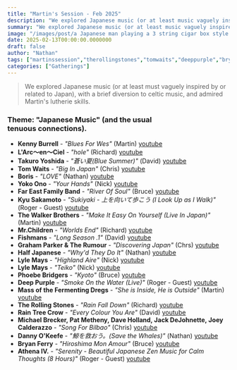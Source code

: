 ```yaml
---
title: "Martin's Session - Feb 2025"
description: "We explored Japanese music (or at least music vaguely inspired by or related to Japan), with a brief diversion to celtic music, and admired Martin's lutherie skills."
summary: "We explored Japanese music (or at least music vaguely inspired by or related to Japan), with a brief diversion to celtic music, and admired Martin's lutherie skills."
image: "/images/post/a Japanese man playing a 3 string cigar box style homemade guitar, in an anime cartoon style.png"
date: 2025-02-13T00:00:00.0000000
draft: false
author: "Nathan"
tags: ["martinssession","therollingstones","tomwaits","deeppurple","bryanferry","boris","halfjapanese","michaelbrecker","thewalkerbrothers","fishmans","lylemays","phoebebridgers","yokoono","athenaiv","mrchildren","kyusakamoto"," patmetheny","dannyokeefe","kennyburrell","larc〜en〜ciel","raintreecrow"," daveholland","takuroyoshida"," jackdejohnette"," joeycalderazzo","fareastfamilyband","grahamparkerandtherumour","massofthefermentingdregs","youtube"]
categories: ["Gatherings"]
---
```

> We explored Japanese music (or at least must vaguely inspired by or related to Japan), with a brief diversion to celtic music, and admired Martin's lutherie skills.

### Theme: "Japanese Music" (and the usual tenuous connections).
- **Kenny Burrell** - _"Blues For Wes"_ (Martin) [youtube](https://www.youtube.com/watch?v=ueSA6rkchuk)
- **L'Arc〜en〜Ciel** - _"hole"_ (Richard) [youtube](https://www.youtube.com/watch?v=lcE0D8zjwN0)
- **Takuro Yoshida** - _"蒼い夏(Blue Summer)"_ (David) [youtube](https://www.youtube.com/watch?v=L_kBfhuFacU)
- **Tom Waits** - _"Big In Japan"_ (Chris) [youtube](https://www.youtube.com/watch?v=NM60iVDu79Y)
- **Boris** - _"LOVE"_ (Nathan) [youtube](https://www.youtube.com/watch?v=mmK_EQWoorM)
- **Yoko Ono** - _"Your Hands"_ (Nick) [youtube](https://www.youtube.com/watch?v=_Zlq6KPlS5E)
- **Far East Family Band** - _"River Of Soul"_ (Bruce) [youtube](https://www.youtube.com/watch?v=AwqILeLVBGo)
- **Kyu Sakamoto** - _"Sukiyaki - 上を向いて歩こう (I Look Up as I Walk)"_ (Roger - Guest) [youtube](https://www.youtube.com/watch?v=8Omyf8JVdww)
- **The Walker Brothers** - _"Make It Easy On Yourself (Live In Japan)"_ (Martin) [youtube](https://www.youtube.com/watch?v=HX8LPZeOwqE)
- **Mr.Children** - _"Worlds End"_ (Richard) [youtube](https://www.youtube.com/watch?v=2utQaIXCB4g)
- **Fishmans** - _"Long Season .1"_ (David) [youtube](https://www.youtube.com/watch?v=GwWv-T4rM0k)
- **Graham Parker & The Rumour** - _"Discovering Japan"_ (Chrs) [youtube](https://www.youtube.com/watch?v=RjtGr41PUws)
- **Half Japanese** - _"Why'd They Do It"_ (Nathan) [youtube](https://www.youtube.com/watch?v=hGnbHwwg6Wg)
- **Lyle Mays** - _"Highland Aire"_ (Nick) [youtube](https://www.youtube.com/watch?v=wJhuiRFUskU)
- **Lyle Mays** - _"Teiko"_ (Nick) [youtube](https://www.youtube.com/watch?v=FM0q-Ckcn-A)
- **Phoebe Bridgers** - _"Kyoto"_ (Bruce) [youtube](https://www.youtube.com/watch?v=Tw0zYd0eIlk)
- **Deep Purple** - _"Smoke On the Water (Live)"_ (Roger - Guest) [youtube](https://www.youtube.com/watch?v=uRCz3k4wRmU)
- **Mass of the Fermenting Dregs** - _"She is Inside, He is Outside"_ (Martin) [youtube](https://www.youtube.com/watch?v=J8xUO2KsJDk)
- **The Rolling Stones** - _"Rain Fall Down"_ (Richard) [youtube](https://www.youtube.com/watch?v=_t9zFL1Anao)
- **Rain Tree Crow** - _"Every Colour You Are"_ (David) [youtube](https://www.youtube.com/watch?v=ubuIFBECgOg)
- **Michael Brecker, Pat Metheny, Dave Holland, Jack DeJohnette, Joey Calderazzo** - _"Song For Bilbao"_ (Chris) [youtube](https://www.youtube.com/watch?v=sONRZXDkOI8)
- **Danny O'Keefe** - _"鯨を救おう。(Save the Whales)"_ (Nathan) [youtube](https://www.youtube.com/watch?v=1La_eopJLes)
- **Bryan Ferry** - _"Hiroshima Mon Amour"_ (Bruce) [youtube](https://www.youtube.com/watch?v=KueYailJicM)
- **Athena IV.** - _"Serenity - Beautiful Japanese Zen Music for Calm Thoughts (8 Hours)"_ (Roger - Guest) [youtube](https://www.youtube.com/watch?v=aGG2JZz-wq4)
